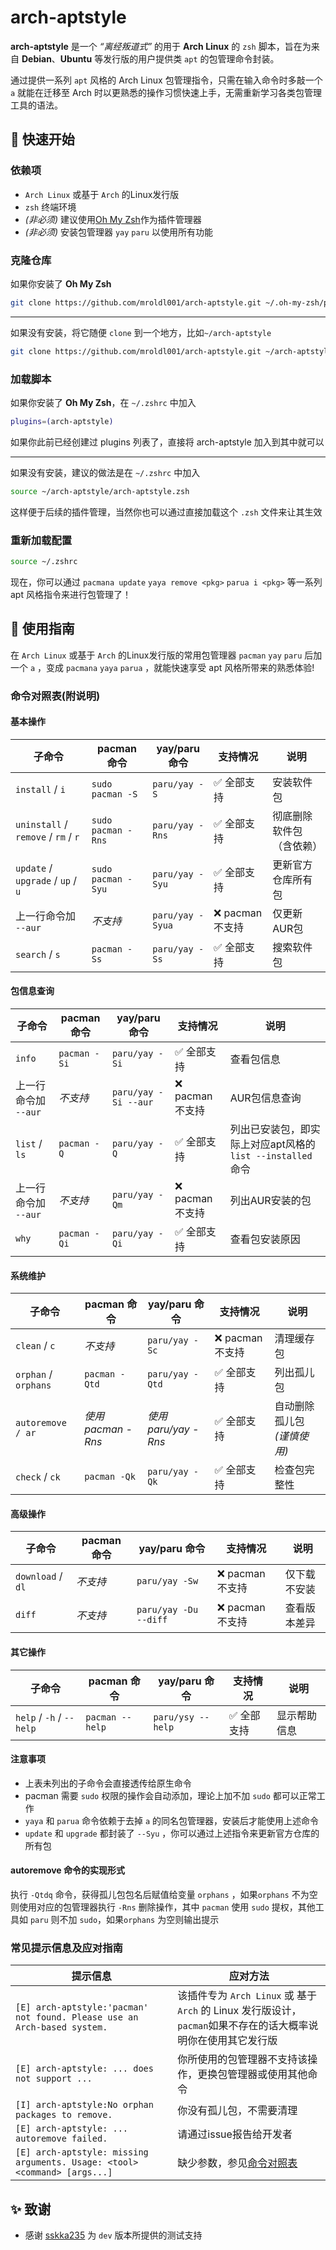 # arch-aptstyle

**arch-aptstyle** 是一个 *“离经叛道式”* 的用于 **Arch Linux** 的 `zsh` 脚本，旨在为来自 **Debian**、**Ubuntu** 等发行版的用户提供类 `apt` 的包管理命令封装。

通过提供一系列 `apt` 风格的 Arch Linux 包管理指令，只需在输入命令时多敲一个 `a` 就能在迁移至 Arch 时以更熟悉的操作习惯快速上手，无需重新学习各类包管理工具的语法。

## 🚀 快速开始

### 依赖项

- `Arch Linux` 或基于 `Arch` 的Linux发行版
- `zsh` 终端环境
- *(非必须)* 建议使用[Oh My Zsh](https://ohmyz.sh/)作为插件管理器
- *(非必须)* 安装包管理器 `yay` `paru` 以使用所有功能

### 克隆仓库

如果你安装了 **Oh My Zsh**

```zsh
git clone https://github.com/mroldl001/arch-aptstyle.git ~/.oh-my-zsh/plugins
```

---

如果没有安装，将它随便 `clone` 到一个地方，比如`~/arch-aptstyle`

```zsh
git clone https://github.com/mroldl001/arch-aptstyle.git ~/arch-aptstyle
```

### 加载脚本

如果你安装了 **Oh My Zsh**，在 `~/.zshrc` 中加入

```zsh
plugins=(arch-aptstyle)
```

如果你此前已经创建过 plugins 列表了，直接将 arch-aptstyle 加入到其中就可以

---

如果没有安装，建议的做法是在 `~/.zshrc` 中加入

```zsh
source ~/arch-aptstyle/arch-aptstyle.zsh
```

这样便于后续的插件管理，当然你也可以通过直接加载这个 `.zsh` 文件来让其生效

### 重新加载配置

```zsh
source ~/.zshrc
```

现在，你可以通过 `pacmana update` `yaya remove <pkg>` `parua i <pkg>` 等一系列 apt 风格指令来进行包管理了！

## 📖 使用指南

在 `Arch Linux` 或基于 `Arch` 的Linux发行版的常用包管理器 `pacman` `yay` `paru` 后加一个 `a` ，变成 `pacmana` `yaya` `parua` ，就能快速享受 apt 风格所带来的熟悉体验!

### 命令对照表(附说明)

#### 基本操作

| 子命令                                 | pacman 命令          | yay/paru 命令      | 支持情况        | 说明           |
| ----------------------------------- | ------------------ | ---------------- | ----------- | ------------ |
| `install` / `i`                     | `sudo pacman -S`   | `paru/yay -S`    | ✅ 全部支持      | 安装软件包        |
| `uninstall` / `remove` / `rm` / `r` | `sudo pacman -Rns` | `paru/yay -Rns`  | ✅ 全部支持      | 彻底删除软件包（含依赖） |
| `update` / `upgrade` / `up` / `u`   | `sudo pacman -Syu` | `paru/yay -Syu`  | ✅ 全部支持      | 更新官方仓库所有包    |
| 上一行命令加 `--aur`                      | *不支持*              | `paru/yay -Syua` | ❌ pacman不支持 | 仅更新AUR包      |
| `search` / `s`                      | `pacman -Ss`       | `paru/yay -Ss`   | ✅ 全部支持      | 搜索软件包        |

#### 包信息查询

| 子命令            | pacman 命令    | yay/paru 命令          | 支持情况        | 说明                                       |
| -------------- | ------------ | -------------------- | ----------- | ---------------------------------------- |
| `info`         | `pacman -Si` | `paru/yay -Si`       | ✅ 全部支持      | 查看包信息                                    |
| 上一行命令加 `--aur` | *不支持*        | `paru/yay -Si --aur` | ❌ pacman不支持 | AUR包信息查询                                 |
| `list` / `ls`  | `pacman -Q`  | `paru/yay -Q`        | ✅ 全部支持      | 列出已安装包，即实际上对应apt风格的 `list --installed`命令 |
| 上一行命令加 `--aur` | *不支持*        | `paru/yay -Qm`       | ❌ pacman不支持 | 列出AUR安装的包                                |
| `why`          | `pacman -Qi` | `paru/yay -Qi`       | ✅ 全部支持      | 查看包安装原因                                  |

#### 系统维护

| 子命令                  | pacman 命令       | yay/paru 命令       | 支持情况        | 说明      |
| -------------------- | --------------- | ----------------- | ----------- | ------- |
| `clean` / `c`        | *不支持*           | `paru/yay -Sc`    | ❌ pacman不支持 | 清理缓存包   |
| `orphan` / `orphans` | `pacman -Qtd`   | `paru/yay -Qtd`   | ✅ 全部支持      | 列出孤儿包   |
| `autoremove / ar`    | *使用pacman -Rns* | _使用paru/yay -Rns_ | ✅ 全部支持      | 自动删除孤儿包 *(谨慎使用)* |
| `check` / `ck`       | `pacman -Qk`    | `paru/yay -Qk`    | ✅ 全部支持      | 检查包完整性  |

#### 高级操作

| 子命令               | pacman 命令 | yay/paru 命令           | 支持情况        | 说明     |
| ----------------- | --------- | --------------------- | ----------- | ------ |
| `download` / `dl` | *不支持*     | `paru/yay -Sw`        | ❌ pacman不支持 | 仅下载不安装 |
| `diff`            | *不支持*     | `paru/yay -Du --diff` | ❌ pacman不支持 | 查看版本差异 |

#### 其它操作

| 子命令                      | pacman 命令       | yay/paru 命令       | 支持情况   | 说明     |
| ------------------------ | --------------- | ----------------- | ------ | ------ |
| `help` / `-h` / `--help` | `pacman --help` | `paru/ysy --help` | ✅ 全部支持 | 显示帮助信息 |

#### 注意事项

- 上表未列出的子命令会直接透传给原生命令
- pacman 需要 `sudo` 权限的操作会自动添加，理论上加不加 `sudo` 都可以正常工作
- `yaya` 和 `parua` 命令依赖于去掉 `a` 的同名包管理器，安装后才能使用上述命令
- `update` 和 `upgrade` 都封装了 `--Syu` ，你可以通过上述指令来更新官方仓库的所有包

#### autoremove 命令的实现形式

执行 `-Qtdq` 命令，获得孤儿包包名后赋值给变量 `orphans` ，如果`orphans` 不为空则使用对应的包管理器执行 `-Rns` 删除操作，其中 `pacman` 使用 `sudo` 提权，其他工具如 `paru` 则不加 `sudo`，如果`orphans` 为空则输出提示

### 常见提示信息及应对指南

| 提示信息               | 应对方法 |
| ------------------ | ------- |
| `[E] arch-aptstyle:'pacman' not found. Please use an Arch-based system.` | 该插件专为 `Arch Linux` 或 基于 `Arch` 的 Linux 发行版设计，`pacman`如果不存在的话大概率说明你在使用其它发行版 |
| `[E] arch-aptstyle: ... does not support ... ` | 你所使用的包管理器不支持该操作，更换包管理器或使用其他命令 |
| `[I] arch-aptstyle:No orphan packages to remove.` | 你没有孤儿包，不需要清理 |
| `[E] arch-aptstyle: ... autoremove failed.` | 请通过issue报告给开发者 |
| `[E] arch-aptstyle: missing arguments. Usage: <tool> <command> [args...]` | 缺少参数，参见[命令对照表](###命令对照表) |

## ✨ 致谢
- 感谢 [sskka235](https://github.com/sskka235) 为 `dev` 版本所提供的测试支持

